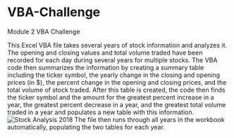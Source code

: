 # VBA-Challenge
Module 2 VBA Challenge

This Excel VBA file takes several years of stock information and analyzes it.  The opening and closing values and total volume traded have been recorded for each day during several years for multiple stocks.  The VBA code then summarizes the information by creating a summary table including the ticker symbol, the yearly change in the closing and opening prices (in $), the percent change in the opening and closing prices, and the total volume of stock traded.  After this table is created, the code then finds the ticker symbol and the amount for the greatest percent increase in a year, the greatest percent decrease in a year, and the greatest total volume traded in a year and populates a new table with this information.  
![Stock Analysis 2018](https://user-images.githubusercontent.com/127240852/236686702-795304a3-a56d-4ec9-885c-5c8986297c9a.png)
The file then runs through all years in the workbook automatically, populating the two tables for each year.  
